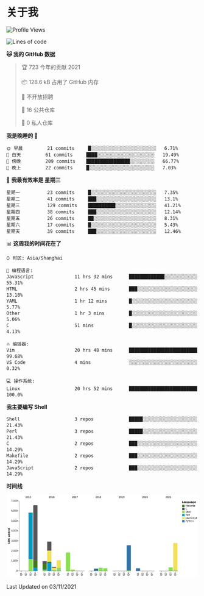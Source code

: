 # 关于我

<!--START_SECTION:waka-->
![Profile Views](http://img.shields.io/badge/%E4%B8%AA%E4%BA%BA%E5%B0%81%E9%9D%A2%E8%A7%82%E7%9C%8B%E6%AC%A1%E6%95%B0-108-blue)

![Lines of code](https://img.shields.io/badge/%E4%BB%8E%E3%80%8C%E4%BD%A0%E5%A5%BD%E4%B8%96%E7%95%8C%E3%80%8D%E6%88%91%E5%B7%B2%E7%BB%8F%E5%86%99%E4%BA%86-26428%20%E8%A1%8C%E4%BB%A3%E7%A0%81-blue)

**🐱 我的 GitHub 数据** 

> 🏆 723 今年的贡献 2021
 > 
> 📦 128.6 kB 占用了 GitHub 内存 
 > 
> 🚫 不开放招聘
 > 
> 📜 16 公共仓库 
 > 
> 🔑 0 私人仓库  
 > 
**我是晚睡的 🦉** 

```text
🌞 早晨         21 commits     █░░░░░░░░░░░░░░░░░░░░░░░░   6.71% 
🌆 白天         61 commits     ████░░░░░░░░░░░░░░░░░░░░░   19.49% 
🌃 傍晚         209 commits    ████████████████░░░░░░░░░   66.77% 
🌙 晚上         22 commits     █░░░░░░░░░░░░░░░░░░░░░░░░   7.03%

```
📅 **我最有效率是 星期三** 

```text
星期一          23 commits     █░░░░░░░░░░░░░░░░░░░░░░░░   7.35% 
星期二          41 commits     ███░░░░░░░░░░░░░░░░░░░░░░   13.1% 
星期三          129 commits    ██████████░░░░░░░░░░░░░░░   41.21% 
星期四          38 commits     ███░░░░░░░░░░░░░░░░░░░░░░   12.14% 
星期五          26 commits     ██░░░░░░░░░░░░░░░░░░░░░░░   8.31% 
星期六          17 commits     █░░░░░░░░░░░░░░░░░░░░░░░░   5.43% 
星期天          39 commits     ███░░░░░░░░░░░░░░░░░░░░░░   12.46%

```


📊 **这周我的时间花在了** 

```text
⌚︎ 时区: Asia/Shanghai

💬 编程语言: 
JavaScript               11 hrs 32 mins      █████████████░░░░░░░░░░░░   55.31% 
HTML                     2 hrs 45 mins       ███░░░░░░░░░░░░░░░░░░░░░░   13.18% 
YAML                     1 hr 12 mins        █░░░░░░░░░░░░░░░░░░░░░░░░   5.77% 
Other                    1 hr 3 mins         █░░░░░░░░░░░░░░░░░░░░░░░░   5.06% 
C                        51 mins             █░░░░░░░░░░░░░░░░░░░░░░░░   4.13%

🔥 编辑器: 
Vim                      20 hrs 48 mins      █████████████████████████   99.68% 
VS Code                  4 mins              ░░░░░░░░░░░░░░░░░░░░░░░░░   0.32%

💻 操作系统: 
Linux                    20 hrs 52 mins      █████████████████████████   100.0%

```

**我主要编写 Shell** 

```text
Shell                    3 repos             █████░░░░░░░░░░░░░░░░░░░░   21.43% 
Perl                     3 repos             █████░░░░░░░░░░░░░░░░░░░░   21.43% 
C                        2 repos             ███░░░░░░░░░░░░░░░░░░░░░░   14.29% 
Makefile                 2 repos             ███░░░░░░░░░░░░░░░░░░░░░░   14.29% 
JavaScript               2 repos             ███░░░░░░░░░░░░░░░░░░░░░░   14.29%

```


**时间线**

![Chart not found](https://raw.githubusercontent.com/Arondight/Arondight/master/charts/bar_graph.png) 


 Last Updated on 03/11/2021
<!--END_SECTION:waka-->
